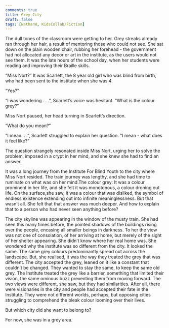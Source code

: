 ```yaml
---
comments: true
title: Grey City
draft: false
tags: [NathanW, KidsCollab/Fiction]
---
```

 
The dull tones of the classroom were getting to her. Grey streaks already ran through her hair, a result of mentoring those who could not see. She sat down on the plain wooden chair, rubbing her forehead - the government had not allocated any decor or art in the institute, as the users would not see them. It was the late hours of the school day, when her students were reading and improving their Braille skills.

“Miss Nort?” It was Scarlett, the 8 year old girl who was blind from birth, who had been sent to the institute when she was 4.

“Yes?”

“I was wondering . . .”, Scarlett’s voice was hesitant. “What is the colour grey?”

Miss Nort paused, her head turning in Scarlett’s direction.

“What do you mean?”

“I mean. . .”, Scarlett struggled to explain her question. “I mean - what does it feel like?”

The question strangely resonated inside Miss Nort, urging her to solve the problem,  imposed in a crypt in her mind, and she knew she had to find an answer.

It was a long journey from the Institute For Blind Youth to the city where Miss Nort resided. The train journey was lengthy, and she had time to ruminate on what was on her mind.The colour grey: It was a colour prominent in her life, and she felt it was monotonous, a colour droning out life. On the surface,she saw, it was a colour that was disliked, the symbol of endless existence extending out into infinite meaninglessness. But that wasn’t all. She felt that that answer was much deeper. And how to explain that to a person who had never seen anything before?

The city skyline was appearing in the window of the musty train. She had seen this many times before, the pointed shadows of the buildings rising over the people, encasing all smaller beings in darkness. To her the view was not one of consolation, of her arriving at home, but merely of the sight of her shelter appearing. She didn’t know where her real home was. She wondered why the institute was so different from the city. It looked the same. The same grey colours predominantly spread out across the landscape. But, she realised, it was the way they treated the grey that was different. The city accepted the grey, leaned on it like a constant that couldn’t be changed. They wanted to stay the same, to keep the same old grey. The Institute treated the grey like a barrier, something that limited their vision, the same ominous buzz preventing them from moving forward. The two views were different, she saw, but they had similarities. After all, there were visionaries in the city and people had accepted their fate in the Institute. They were not different worlds, perhaps, but opposing cities struggling to comprehend the bleak colour looming over their lives.

But which city did she want to belong to?

For now, she was in a grey area.
